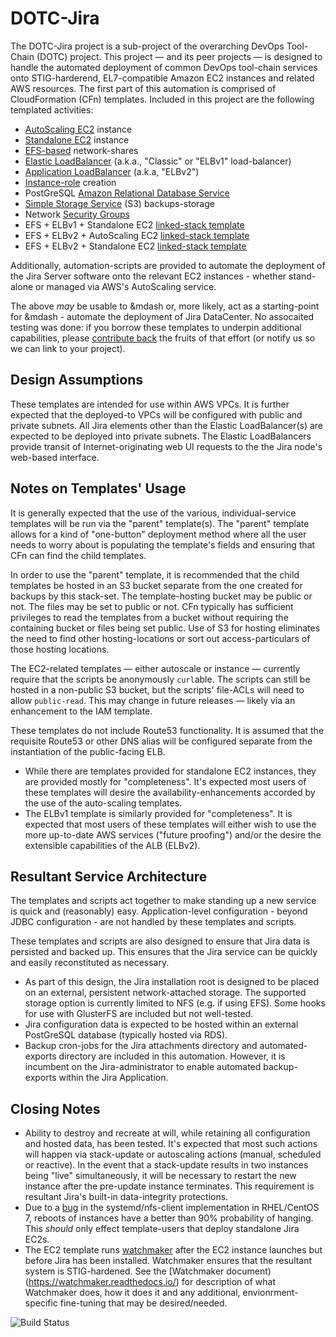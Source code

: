 # DOTC-Jira

The DOTC-Jira project is a sub-project of the overarching DevOps Tool-Chain (DOTC) project. This project — and its peer projects — is designed to handle the automated deployment of common DevOps tool-chain services onto STIG-harderend, EL7-compatible Amazon EC2 instances and related AWS resources. The first part of this automation is comprised of CloudFormation (CFn) templates. Included in this project are the following templated activities:

* [AutoScaling EC2](Templates/make_jira-dc_EC2-autoscale.tmplt.json) instance
* [Standalone EC2](Templates/make_jira-dc_EC2-node.tmplt.json) instance
* [EFS-based](Templates/make_jira-dc_EFS.tmplt.json) network-shares
* [Elastic LoadBalancer](Templates/make_jira-dc_ELBv1-pub.tmplt.json) (a.k.a., "Classic" or  "ELBv1" load-balancer)
* [Application LoadBalancer](Templates/make_jira-dc_ELBv2-pub.tmplt.json) (a.k.a, "ELBv2")
* [Instance-role](Templates/make_jira-dc_IAM-instance.tmplt.json) creation
* PostGreSQL [Amazon Relational Database Service](Templates/make_jira-dc_RDS.tmplt.json)
* [Simple Storage Service](Templates/make_jira-dc_S3-buckets.tmplt.json) (S3) backups-storage
* Network [Security Groups](Templates/make_jira-dc_SGs.tmplt.json)
* EFS + ELBv1 + Standalone EC2 [linked-stack template](Templates/make_jira-dc_parent-EFS-ELBv1.tmplt.json)
* EFS + ELBv2 + AutoScaling EC2 [linked-stack template](Templates/make_jira-dc_parent-EFS-ELBv2-autoscale.tmplt.json)
* EFS + ELBv2 + Standalone EC2 [linked-stack template](Templates/make_jira-dc_parent-EFS-ELBv2-instance.tmplt.json)

Additionally, automation-scripts are provided to automate the deployment of the Jira Server software onto the relevant EC2 instances - whether stand-alone or managed via AWS's AutoScaling service.

The above _may_ be usable to &mdash or, more likely, act as a starting-point for &mdash - automate the deployment of Jira DataCenter. No assocaited testing was done: if you borrow these templates to underpin additional capabilities, please  [contribute back](.github/contributing.md) the fruits of that effort (or notify us so we can link to your project).

## Design Assumptions

These templates are intended for use within AWS VPCs. It is further expected that the deployed-to VPCs will be configured with public and private subnets. All Jira elements other than the Elastic LoadBalancer(s) are expected to be deployed into private subnets. The Elastic LoadBalancers provide transit of Internet-originating web UI requests to the the Jira node's web-based interface.

## Notes on Templates' Usage

It is generally expected that the use of the various, individual-service templates will be run via the "parent" template(s). The "parent" template allows for a kind of "one-button" deployment method where all the user needs to worry about is populating the template's fields and ensuring that CFn can find the child templates.

In order to use the "parent" template, it is recommended that the child templates be hosted in an S3 bucket separate from the one created for backups by this stack-set. The template-hosting bucket may be public or not. The files may be set to public or not. CFn typically has sufficient privileges to read the templates from a bucket without requiring the containing bucket or files being set public. Use of S3 for hosting eliminates the need to find other hosting-locations or sort out access-particulars of those hosting locations.

The EC2-related templates — either autoscale or instance — currently require that the scripts be anonymously `curl`able. The scripts can still be hosted in a non-public S3 bucket, but the scripts' file-ACLs will need to allow `public-read`. This may change in future releases — likely via an enhancement to the IAM template.

These templates do not include Route53 functionality. It is assumed that the requisite Route53 or other DNS alias will be configured separate from the instantiation of the public-facing ELB.

* While there are templates provided for standalone EC2 instances, they are provided mostly for "completeness". It's expected most users of these templates will desire the availability-enhancements accorded by the use of the auto-scaling templates.
* The ELBv1 template is similarly provided for "completeness". It is expected that most users of these templates will either wish to use the more up-to-date AWS services ("future proofing") and/or the desire the extensible capabilities of the ALB (ELBv2).

## Resultant Service Architecture

The templates and scripts act together to make standing up a new service is quick and (reasonably) easy. Application-level configuration - beyond JDBC configuration - are not handled by these templates and scripts.

These templates and scripts are also designed to ensure that Jira data is persisted and backed up. This ensures that the Jira service can be quickly and easily reconstituted as necessary.
* As part of this design, the Jira installation root is designed to be placed on an external, persistent network-attached storage. The supported storage option is currently limited to NFS (e.g. if using EFS). Some hooks for use with GlusterFS are included but not well-tested.
* Jira configuration data is expected to be hosted within an external PostGreSQL database (typically hosted via RDS).
* Backup cron-jobs for the Jira attachments directory and automated-exports directory are included in this automation. However, it is incumbent on the Jira-administrator to enable automated backup-exports within the Jira Application.

## Closing Notes

* Ability to destroy and recreate at will, while retaining all configuration and hosted data, has been tested. It's expected that most such actions will happen via stack-update or autoscaling actions (manual, scheduled or reactive).  In the event that a stack-update results in two instances being "live" simultaneously, it will be necessary to restart the new instance after the pre-update instance terminates. This requirement is resultant Jira's built-in data-integrity protections.
* Due to a [bug](https://bugzilla.redhat.com/show_bug.cgi?id=1312002) in the systemd/nfs-client implementation in RHEL/CentOS 7, reboots of instances have a better than 90% probability of hanging. This _should_ only effect template-users that deploy standalone Jira EC2s.
* The EC2 template runs [watchmaker](http://watchmaker.readthedocs.io/en/stable/) after the EC2 instance launches but before Jira has been installed. Watchmaker ensures that the resultant system is STIG-hardened. See the [Watchmaker document)(https://watchmaker.readthedocs.io/) for description of what Watchmaker does, how it does it and any additional, envionrment-specific fine-tuning that may be desired/needed.

![Build Status](https://travis-ci.org/plus3it/dotc-jira_dc.svg?branch=master)
